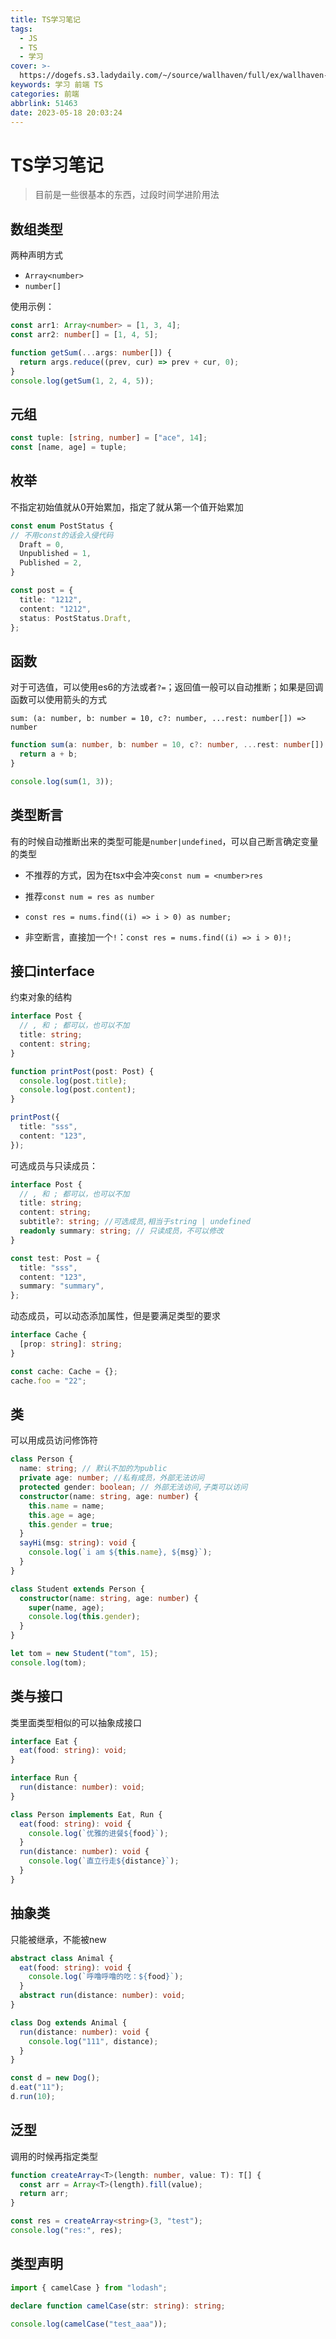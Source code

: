 ```yaml
---
title: TS学习笔记
tags:
  - JS
  - TS
  - 学习
cover: >-
  https://dogefs.s3.ladydaily.com/~/source/wallhaven/full/ex/wallhaven-ex3m8k.jpg?w=2560&h=1440&fmt=webp
keywords: 学习 前端 TS
categories: 前端
abbrlink: 51463
date: 2023-05-18 20:03:24
---
```


# TS学习笔记

> 目前是一些很基本的东西，过段时间学进阶用法

## 数组类型

两种声明方式

- `Array<number>`
- `number[]`

使用示例：

```ts
const arr1: Array<number> = [1, 3, 4];
const arr2: number[] = [1, 4, 5];

function getSum(...args: number[]) {
  return args.reduce((prev, cur) => prev + cur, 0);
}
console.log(getSum(1, 2, 4, 5));
```

## 元组

```ts
const tuple: [string, number] = ["ace", 14];
const [name, age] = tuple;
```

## 枚举

不指定初始值就从0开始累加，指定了就从第一个值开始累加

```ts
const enum PostStatus {
// 不用const的话会入侵代码
  Draft = 0,
  Unpublished = 1,
  Published = 2,
}

const post = {
  title: "1212",
  content: "1212",
  status: PostStatus.Draft,
};
```

## 函数

对于可选值，可以使用es6的方法或者`?=`；返回值一般可以自动推断；如果是回调函数可以使用箭头的方式

`sum: (a: number, b: number = 10, c?: number, ...rest: number[]) => number`

```ts
function sum(a: number, b: number = 10, c?: number, ...rest: number[]): number {
  return a + b;
}

console.log(sum(1, 3));
```

## 类型断言

有的时候自动推断出来的类型可能是`number|undefined`，可以自己断言确定变量的类型

- 不推荐的方式，因为在tsx中会冲突`const num = <number>res`
- 推荐`const num = res as number`

- `const res = nums.find((i) => i > 0) as number;`
- 非空断言，直接加一个`!`：`const res = nums.find((i) => i > 0)!;`

## 接口interface

约束对象的结构

```ts
interface Post {
  // , 和 ; 都可以，也可以不加
  title: string;
  content: string;
}

function printPost(post: Post) {
  console.log(post.title);
  console.log(post.content);
}

printPost({
  title: "sss",
  content: "123",
});
```

可选成员与只读成员：

```ts
interface Post {
  // , 和 ; 都可以，也可以不加
  title: string;
  content: string;
  subtitle?: string; //可选成员,相当于string | undefined
  readonly summary: string; // 只读成员，不可以修改
}

const test: Post = {
  title: "sss",
  content: "123",
  summary: "summary",
};
```

动态成员，可以动态添加属性，但是要满足类型的要求

```ts
interface Cache {
  [prop: string]: string;
}

const cache: Cache = {};
cache.foo = "22";
```

## 类

可以用成员访问修饰符

```ts
class Person {
  name: string; // 默认不加的为public
  private age: number; //私有成员，外部无法访问
  protected gender: boolean; // 外部无法访问,子类可以访问
  constructor(name: string, age: number) {
    this.name = name;
    this.age = age;
    this.gender = true;
  }
  sayHi(msg: string): void {
    console.log(`i am ${this.name}, ${msg}`);
  }
}

class Student extends Person {
  constructor(name: string, age: number) {
    super(name, age);
    console.log(this.gender);
  }
}

let tom = new Student("tom", 15);
console.log(tom);
```

## 类与接口

类里面类型相似的可以抽象成接口

```ts
interface Eat {
  eat(food: string): void;
}

interface Run {
  run(distance: number): void;
}

class Person implements Eat, Run {
  eat(food: string): void {
    console.log(`优雅的进餐${food}`);
  }
  run(distance: number): void {
    console.log(`直立行走${distance}`);
  }
}
```

## 抽象类

只能被继承，不能被new

```ts
abstract class Animal {
  eat(food: string): void {
    console.log(`呼噜呼噜的吃：${food}`);
  }
  abstract run(distance: number): void;
}

class Dog extends Animal {
  run(distance: number): void {
    console.log("111", distance);
  }
}

const d = new Dog();
d.eat("11");
d.run(10);
```

## 泛型

调用的时候再指定类型

```ts
function createArray<T>(length: number, value: T): T[] {
  const arr = Array<T>(length).fill(value);
  return arr;
}

const res = createArray<string>(3, "test");
console.log("res:", res);
```

## 类型声明

```ts
import { camelCase } from "lodash";

declare function camelCase(str: string): string;

console.log(camelCase("test_aaa"));
```











